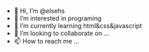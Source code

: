 - 👋 Hi, I’m @elsehs
- 👀 I’m interested in programing
- 🌱 I’m currently learning html&css&javascript
- 💞️ I’m looking to collaborate on ...
- 📫 How to reach me ...

<!---
elsehs/elsehs is a ✨ special ✨ repository because its `README.md` (this file) appears on your GitHub profile.
You can click the Preview link to take a look at your changes.
--->
